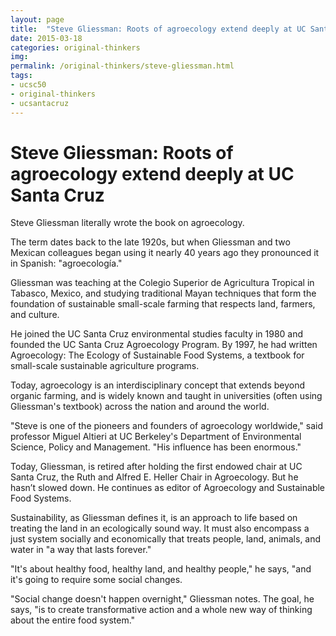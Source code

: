 ```yaml
---
layout: page
title:  "Steve Gliessman: Roots of agroecology extend deeply at UC Santa Cruz"
date: 2015-03-18
categories: original-thinkers
img: 
permalink: /original-thinkers/steve-gliessman.html
tags: 
- ucsc50
- original-thinkers
- ucsantacruz
---
```


# Steve Gliessman: Roots of agroecology extend deeply at UC Santa CruzSteve Gliessman literally wrote the book on agroecology.The term dates back to the late 1920s, but when Gliessman and two Mexican colleagues began using it nearly 40 years ago they pronounced it in Spanish: "agroecología."Gliessman was teaching at the Colegio Superior de Agricultura Tropical in Tabasco, Mexico, and studying traditional Mayan techniques that form the foundation of sustainable small-scale farming that respects land, farmers, and culture.He joined the UC Santa Cruz environmental studies faculty in 1980 and founded the UC Santa Cruz Agroecology Program. By 1997, he had written Agroecology: The Ecology of Sustainable Food Systems, a textbook for small-scale sustainable agriculture programs. Today, agroecology is an interdisciplinary concept that extends beyond organic farming, and is widely known and taught in universities (often using Gliessman's textbook) across the nation and around the world.  "Steve is one of the pioneers and founders of agroecology worldwide," said professor Miguel Altieri at UC Berkeley's Department of Environmental Science, Policy and Management. "His influence has been enormous."Today, Gliessman,  is retired after holding the first endowed chair at UC Santa Cruz, the Ruth and Alfred E. Heller Chair in Agroecology. But he hasn’t slowed down. He continues as editor of Agroecology and Sustainable Food Systems. Sustainability, as Gliessman defines it, is an approach to life based on treating the land in an ecologically sound way. It must also encompass a just system socially and economically that treats people, land, animals, and water in "a way that lasts forever.""It's about healthy food, healthy land, and healthy people," he says, "and it's going to require some social changes."Social change doesn't happen overnight," Gliessman notes. The goal, he says, "is to create transformative action and a whole new way of thinking about the entire food system."